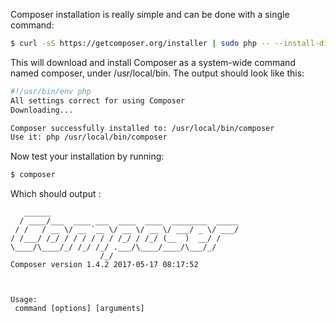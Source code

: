 Composer installation is really simple and can be done with a single command:

```bash
$ curl -sS https://getcomposer.org/installer | sudo php -- --install-dir=/usr/local/bin --filename=composer
```

This will download and install Composer as a system-wide command named composer, under /usr/local/bin. 
The output should look like this:

```bash
#!/usr/bin/env php
All settings correct for using Composer
Downloading...

Composer successfully installed to: /usr/local/bin/composer
Use it: php /usr/local/bin/composer
```

Now test your installation by running: 
```bash
$ composer
```

Which should output : 
```
   ______
  / ____/___  ____ ___  ____  ____  ________  _____
 / /   / __ \/ __ `__ \/ __ \/ __ \/ ___/ _ \/ ___/
/ /___/ /_/ / / / / / / /_/ / /_/ (__  )  __/ /
\____/\____/_/ /_/ /_/ .___/\____/____/\___/_/
                    /_/
Composer version 1.4.2 2017-05-17 08:17:52



Usage:
 command [options] [arguments]

```
